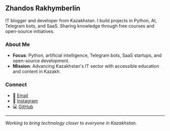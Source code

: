## Zhandos Rakhymberlin

IT blogger and developer from Kazakhstan. I build projects in Python, AI, Telegram bots, and SaaS. Sharing knowledge through free courses and open-source initiatives.

### About Me
- **Focus**: Python, artificial intelligence, Telegram bots, SaaS startups, and open-source development.  
- **Mission**: Advancing Kazakhstan's IT sector with accessible education and content in Kazakh.

### Connect
- 📧 [Email](mailto:r.zhandos256@gmail.com)  
- 📸 [Instagram](https://instagram.com/zhandos256)  
- 💻 [GitHub](https://github.com/zhandos256)

---

*Working to bring technology closer to everyone in Kazakhstan.*
